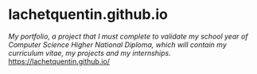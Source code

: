 # lachetquentin.github.io
*My portfolio, a project that I must complete to validate my school year of Computer Science Higher National Diploma, which will contain my curriculum vitae, my projects and my internships.*
<https://lachetquentin.github.io/>
